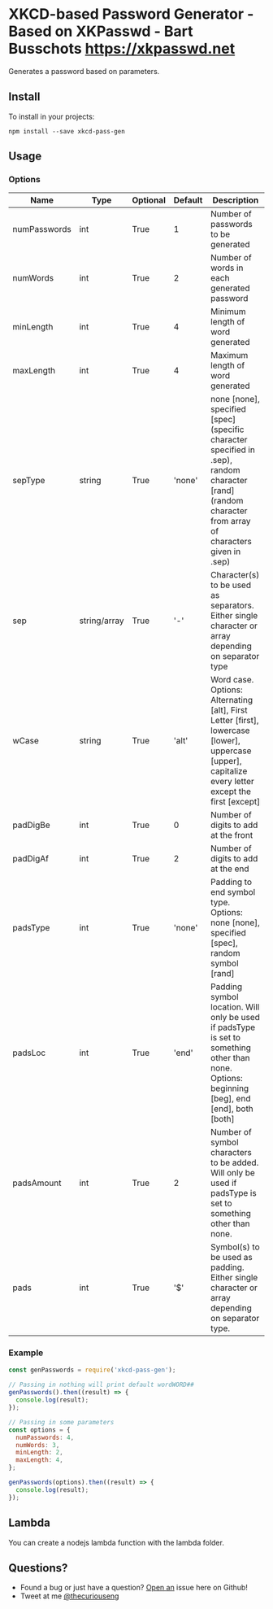 # XKCD-based Password Generator - Based on XKPasswd - Bart Busschots <https://xkpasswd.net>
Generates a password based on parameters.

## Install

To install in your projects:

```
npm install --save xkcd-pass-gen
```

## Usage

### Options
| Name  | Type  |  Optional | Default  | Description  |
|---|---|---|---|---|
| numPasswords | int  | True  | 1  | Number of passwords to be generated |
| numWords | int | True  | 2 | Number of words in each generated password |
| minLength | int | True | 4 | Minimum length of word generated |
| maxLength | int | True | 4 | Maximum length of word generated |
| sepType | string | True | 'none' | none [none], specified [spec](specific character specified in .sep), random character [rand](random character from array of characters given in .sep) |
| sep | string/array | True | '-' | Character(s) to be used as separators. Either single character or array depending on separator type |
| wCase | string | True | 'alt' | Word case. Options: Alternating [alt], First Letter [first], lowercase [lower], uppercase [upper], capitalize every letter except the first [except] |
| padDigBe | int | True | 0 | Number of digits to add at the front |
| padDigAf | int | True | 2 | Number of digits to add at the end |
| padsType | int | True | 'none' | Padding to end symbol type. Options: none [none], specified [spec], random symbol [rand] |
| padsLoc | int | True | 'end' | Padding symbol location. Will only be used if padsType is set to something other than none. Options: beginning [beg], end [end], both [both] |
| padsAmount | int | True | 2 | Number of symbol characters to be added. Will only be used if padsType is set to something other than none. |
| pads | int | True | '$' | Symbol(s) to be used as padding. Either single character or array depending on separator type. |

### Example
```js
const genPasswords = require('xkcd-pass-gen');
 
// Passing in nothing will print default wordWORD##
genPasswords().then((result) => {
  console.log(result);
});

// Passing in some parameters
const options = {
  numPasswords: 4,
  numWords: 3,
  minLength: 2,
  maxLength: 4,
};

genPasswords(options).then((result) => {
  console.log(result);
});
```

## Lambda
You can create a nodejs lambda function with the lambda folder.

## Questions?
* Found a bug or just have a question? [Open an](https://github.com/jctrvlr/password_gen/issues/new) issue here on Github!
* Tweet at me [@thecuriouseng](https://twitter.com/thecuriouseng) 
